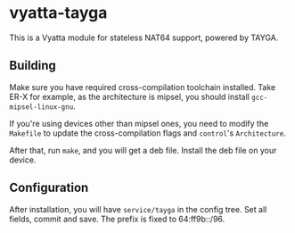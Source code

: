 # vyatta-tayga

This is a Vyatta module for stateless NAT64 support, powered by TAYGA.

## Building
Make sure you have required cross-compilation toolchain installed. Take ER-X for example, as the
architecture is mipsel, you should install `gcc-mipsel-linux-gnu`.

If you're using devices other than mipsel ones, you need to modify the `Makefile` to update the
cross-compilation flags and `control`'s `Architecture`.

After that, run `make`, and you will get a deb file. Install the deb file on your device.

## Configuration
After installation, you will have `service/tayga` in the config tree. Set all fields, commit and
save. The prefix is fixed to 64:ff9b::/96.

